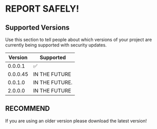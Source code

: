 # REPORT SAFELY!

## Supported Versions

Use this section to tell people about which versions of your project are
currently being supported with security updates.

| Version | Supported          |
| ------- | ------------------ |
| 0.0.0.1 | :white_check_mark: |
| 0.0.0.45| IN THE FUTURE      |
| 0.0.1.0 | IN THE FUTURE.     |
| 2.0.0.0 | IN THE FUTURE      |

## RECOMMEND

If you are using an older version please download the latest version!
